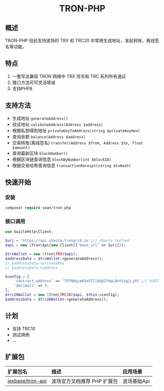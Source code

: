 <h1 align="center">TRON-PHP</h1>

## 概述

TRON-PHP 目前支持波场的 TRX 和 TRC20 中常用生成地址，发起转账，离线签名等功能。

## 特点

1. 一套写法兼容 TRON 网络中 TRX 货币和 TRC 系列所有通证
1. 接口方法可可灵活增减
2. 支持PHP8

## 支持方法

- 生成地址 `generateAddress()`
- 验证地址 `validateAddress(Address $address)`
- 根据私钥得到地址 `privateKeyToAddress(string $privateKeyHex)`
- 查询余额 `balance(Address $address)`
- 交易转账(离线签名) `transfer(Address $from, Address $to, float $amount)`
- 查询最新区块 `blockNumber()`
- 根据区块链查询信息 `blockByNumber(int $blockID)`
- 根据交易哈希查询信息 `transactionReceipt(string $txHash)`

## 快速开始

### 安装

``` php
composer require sean/tron-php
```

### 接口调用

``` php
use GuzzleHttp\Client;

$uri = 'https://api.shasta.trongrid.io';// shasta testnet
$api = new \Tron\Api(new Client(['base_uri' => $uri]));

$trxWallet = new \Tron\TRX($api);
$addressData = $trxWallet->generateAddress();
// $addressData->privateKey
// $addressData->address

$config = [
    'contract_address' => 'TR7NHqjeKQxGTCi8q8ZY4pL8otSzgjLj6t',// USDT TRC20
    'decimals' => 6,
];
$trc20Wallet = new \Tron\TRC20($api, $this->config);
$addressData = $trc20Wallet->generateAddress();
```

## 计划

- 支持 TRC10
- 测试用例
- ...

## 扩展包

| 扩展包名 | 描述 | 应用场景 |
| :-----| :---- | :---- |
| [iexbase/tron-api](https://github.com/iexbase/tron-api) | 波场官方文档推荐 PHP 扩展包 | 波场基础Api |